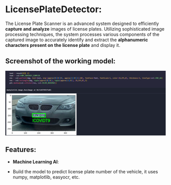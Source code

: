 # LicensePlateDetector:
The License Plate Scanner is an advanced system designed to efficiently **capture and analyze** images of license plates. Utilizing sophisticated image processing techniques, the system processes various components of the captured image to accurately identify and extract the **alphanumeric characters present on the license plate** and display it.

## Screenshot of the working model:

<img width="1408" alt="image" 
 src="https://github.com/SriKrishna134/LicensePlateDetector-/blob/main/assets/thumbnail.png">

## Features:
- **Machine Learning AI**:
  
- Build the model to predict license plate number of the vehicle, it uses numpy, matplotlib, easyocr, etc.
